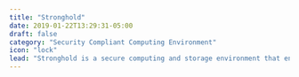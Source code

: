 ```yaml
---
title: "Stronghold"
date: 2019-01-22T13:29:31-05:00
draft: false
category: "Security Compliant Computing Environment"
icon: "lock"
lead: "Stronghold is a secure computing and storage environment that enables Brown researchers to analyze sensitive data, while complying with regulatory or contractual requirements. Stronghold is currently self-certified to meet the security requirements and controls for HIPAA (Health Insurance Portability and Accountability Act) and is undergoing the certification process for FISMA (Federal Information Security Management Act) and CJIS (Criminal Justice Information Security)."
---
```

